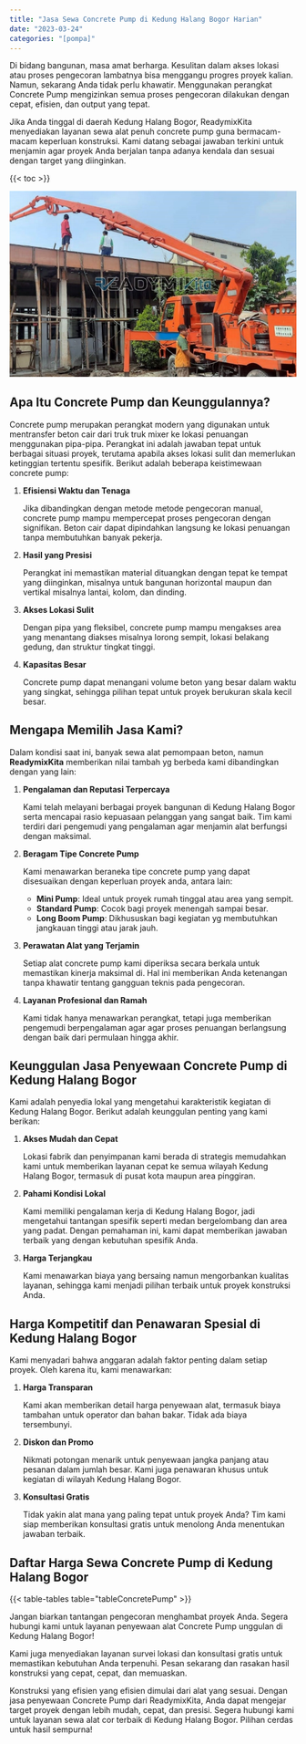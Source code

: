 ```yaml
---
title: "Jasa Sewa Concrete Pump di Kedung Halang Bogor Harian"
date: "2023-03-24"
categories: "[pompa]"
---
```


Di bidang bangunan, masa amat berharga. Kesulitan dalam akses lokasi atau proses pengecoran lambatnya bisa menggangu progres proyek kalian. Namun, sekarang Anda tidak perlu khawatir. Menggunakan perangkat Concrete Pump mengizinkan semua proses pengecoran dilakukan dengan cepat, efisien, dan output yang tepat.

Jika Anda tinggal di daerah Kedung Halang Bogor, ReadymixKita menyediakan layanan sewa alat penuh concrete pump guna bermacam-macam keperluan konstruksi. Kami datang sebagai jawaban terkini untuk menjamin agar proyek Anda berjalan tanpa adanya kendala dan sesuai dengan target yang diinginkan.

{{< toc >}}

![Jasa Sewa Concrete Pump di Kedung Halang Bogor Harian](/images/pompa/sewa-pompa-21.jpg)

## Apa Itu Concrete Pump dan Keunggulannya?

Concrete pump merupakan perangkat modern yang digunakan untuk mentransfer beton cair dari truk truk mixer ke lokasi penuangan menggunakan pipa-pipa. Perangkat ini adalah jawaban tepat untuk berbagai situasi proyek, terutama apabila akses lokasi sulit dan memerlukan ketinggian tertentu spesifik. Berikut adalah beberapa keistimewaan concrete pump:

1. **Efisiensi Waktu dan Tenaga**

   Jika dibandingkan dengan metode metode pengecoran manual, concrete pump mampu mempercepat proses pengecoran dengan signifikan. Beton cair dapat dipindahkan langsung ke lokasi penuangan tanpa membutuhkan banyak pekerja.

2. **Hasil yang Presisi**

   Perangkat ini memastikan material dituangkan dengan tepat ke tempat yang diinginkan, misalnya untuk bangunan horizontal maupun dan vertikal misalnya lantai, kolom, dan dinding.

3. **Akses Lokasi Sulit**

   Dengan pipa yang fleksibel, concrete pump mampu mengakses area yang menantang diakses misalnya lorong sempit, lokasi belakang gedung, dan struktur tingkat tinggi.

4. **Kapasitas Besar**

   Concrete pump dapat menangani volume beton yang besar dalam waktu yang singkat, sehingga pilihan tepat untuk proyek berukuran skala kecil besar.

## Mengapa Memilih Jasa Kami?

Dalam kondisi saat ini, banyak sewa alat pemompaan beton, namun **ReadymixKita** memberikan nilai tambah yg berbeda kami dibandingkan dengan yang lain:

1. **Pengalaman dan Reputasi Terpercaya**

   Kami telah melayani berbagai proyek bangunan di Kedung Halang Bogor serta mencapai rasio kepuasaan pelanggan yang sangat baik. Tim kami terdiri dari pengemudi yang pengalaman agar menjamin alat berfungsi dengan maksimal.

2. **Beragam Tipe Concrete Pump**

   Kami menawarkan beraneka tipe concrete pump yang dapat disesuaikan dengan keperluan proyek anda, antara lain:
   - **Mini Pump**: Ideal untuk proyek rumah tinggal atau area yang sempit.
   - **Standard Pump**: Cocok bagi proyek menengah sampai besar.
   - **Long Boom Pump**: Dikhususkan bagi kegiatan yg membutuhkan jangkauan tinggi atau jarak jauh.

3. **Perawatan Alat yang Terjamin**

   Setiap alat concrete pump kami diperiksa secara berkala untuk memastikan kinerja maksimal di. Hal ini memberikan Anda ketenangan tanpa khawatir tentang gangguan teknis pada pengecoran.

4. **Layanan Profesional dan Ramah**

   Kami tidak hanya menawarkan perangkat, tetapi juga memberikan pengemudi berpengalaman agar agar proses penuangan berlangsung dengan baik dari permulaan hingga akhir.

## Keunggulan Jasa Penyewaan Concrete Pump di Kedung Halang Bogor

Kami adalah penyedia lokal yang mengetahui karakteristik kegiatan di Kedung Halang Bogor. Berikut adalah keunggulan penting yang kami berikan:

1. **Akses Mudah dan Cepat**

   Lokasi fabrik dan penyimpanan kami berada di strategis memudahkan kami untuk memberikan layanan cepat ke semua wilayah Kedung Halang Bogor, termasuk di pusat kota maupun area pinggiran.

2. **Pahami Kondisi Lokal**

   Kami memiliki pengalaman kerja di Kedung Halang Bogor, jadi mengetahui tantangan spesifik seperti medan bergelombang dan area yang padat. Dengan pemahaman ini, kami dapat memberikan jawaban terbaik yang dengan kebutuhan spesifik Anda.

3. **Harga Terjangkau**

   Kami menawarkan biaya yang bersaing namun mengorbankan kualitas layanan, sehingga kami menjadi pilihan terbaik untuk proyek konstruksi Anda.

## Harga Kompetitif dan Penawaran Spesial di Kedung Halang Bogor

Kami menyadari bahwa anggaran adalah faktor penting dalam setiap proyek. Oleh karena itu, kami menawarkan:

1. **Harga Transparan**

   Kami akan memberikan detail harga penyewaan alat, termasuk biaya tambahan untuk operator dan bahan bakar. Tidak ada biaya tersembunyi.

2. **Diskon dan Promo**

   Nikmati potongan menarik untuk penyewaan jangka panjang atau pesanan dalam jumlah besar. Kami juga penawaran khusus untuk kegiatan di wilayah Kedung Halang Bogor.

3. **Konsultasi Gratis**

   Tidak yakin alat mana yang paling tepat untuk proyek Anda? Tim kami siap memberikan konsultasi gratis untuk menolong Anda menentukan jawaban terbaik.

## Daftar Harga Sewa Concrete Pump di Kedung Halang Bogor

{{< table-tables table="tableConcretePump" >}}

Jangan biarkan tantangan pengecoran menghambat proyek Anda. Segera hubungi kami untuk layanan penyewaan alat Concrete Pump unggulan di Kedung Halang Bogor!

Kami juga menyediakan layanan survei lokasi dan konsultasi gratis untuk memastikan kebutuhan Anda terpenuhi. Pesan sekarang dan rasakan hasil konstruksi yang cepat, cepat, dan memuaskan.

Konstruksi yang efisien yang efisien dimulai dari alat yang sesuai. Dengan jasa penyewaan Concrete Pump dari ReadymixKita, Anda dapat mengejar target proyek dengan lebih mudah, cepat, dan presisi. Segera hubungi kami untuk layanan sewa alat cor terbaik di Kedung Halang Bogor. Pilihan cerdas untuk hasil sempurna!